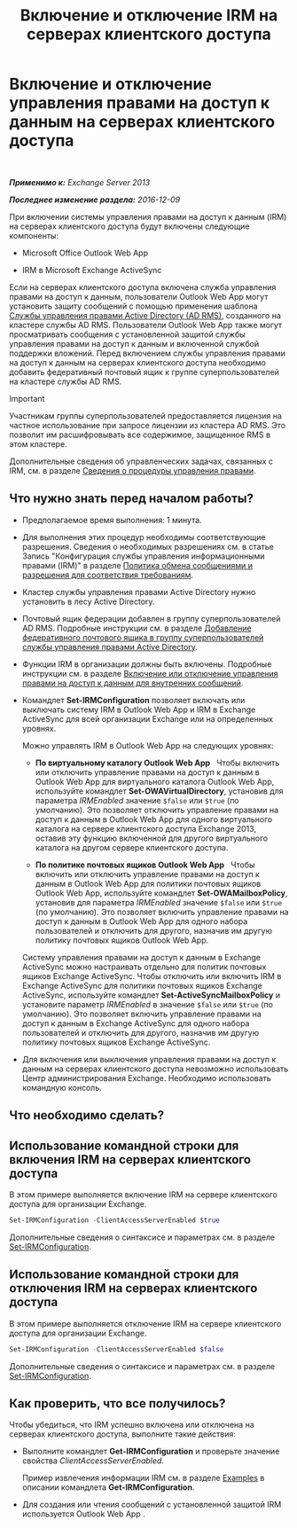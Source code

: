 ﻿---
title: 'Включение и отключение IRM на серверах клиентского доступа'
TOCTitle: Включение и отключение управления правами на доступ к данным на серверах клиентского доступа
ms:assetid: c7ce069b-a572-4755-90a3-7105472e4c83
ms:mtpsurl: https://technet.microsoft.com/ru-ru/library/Dd876938(v=EXCHG.150)
ms:contentKeyID: 50489141
ms.date: 04/30/2018
mtps_version: v=EXCHG.150
ms.translationtype: HT
---

# Включение и отключение управления правами на доступ к данным на серверах клиентского доступа

 

_**Применимо к:** Exchange Server 2013_

_**Последнее изменение раздела:** 2016-12-09_

При включении системы управления правами на доступ к данным (IRM) на серверах клиентского доступа будут включены следующие компоненты:

  - Microsoft Office Outlook Web App

  - IRM в Microsoft Exchange ActiveSync

Если на серверах клиентского доступа включена служба управления правами на доступ к данным, пользователи Outlook Web App могут установить защиту сообщений с помощью применения шаблона [Службы управления правами Active Directory (AD RMS)](https://technet.microsoft.com/ru-ru/library/hh831364.aspx), созданного на кластере службы AD RMS. Пользователи Outlook Web App также могут просматривать сообщения с установленной защитой службы управления правами на доступ к данным и включенной службой поддержки вложений. Перед включением службы управления правами на доступ к данным на серверах клиентского доступа необходимо добавить федеративный почтовый ящик к группе суперпользователей на кластере службы AD RMS.

> [!IMPORTANT]  
> Участникам группы суперпользователей предоставляется лицензия на частное использование при запросе лицензии из кластера AD RMS. Это позволит им расшифровывать все содержимое, защищенное RMS в этом кластере.


Дополнительные сведения об управленческих задачах, связанных с IRM, см. в разделе [Сведения о процедуры управления правами](information-rights-management-procedures-exchange-2013-help.md).

## Что нужно знать перед началом работы?

  - Предполагаемое время выполнения: 1 минута.

  - Для выполнения этих процедур необходимы соответствующие разрешения. Сведения о необходимых разрешениях см. в статье Запись "Конфигурация службы управления информационными правами (IRM)" в разделе [Политика обмена сообщениями и разрешения для соответствия требованиям](messaging-policy-and-compliance-permissions-exchange-2013-help.md).

  - Кластер службы управления правами Active Directory нужно установить в лесу Active Directory.

  - Почтовый ящик федерации добавлен в группу суперпользователей AD RMS. Подробные инструкции см. в разделе [Добавление федеративного почтового ящика в группу суперпользователей службы управления правами Active Directory](add-the-federation-mailbox-to-the-ad-rms-super-users-group-exchange-2013-help.md).

  - Функции IRM в организации должны быть включены. Подробные инструкции см. в разделе [Включение или отключение управления правами на доступ к данным для внутренних сообщений](enable-or-disable-irm-for-internal-messages-exchange-2013-help.md).

  - Командлет **Set-IRMConfiguration** позволяет включать или выключать систему IRM в Outlook Web App и IRM в Exchange ActiveSync для всей организации Exchange или на определенных уровнях.
    
    Можно управлять IRM в Outlook Web App на следующих уровнях:
    
      - **По виртуальному каталогу Outlook Web App**   Чтобы включить или отключить управление правами на доступ к данным в Outlook Web App для виртуального каталога Outlook Web App, используйте командлет **Set-OWAVirtualDirectory**, установив для параметра *IRMEnabled* значение `$false` или `$true` (по умолчанию). Это позволяет отключить управление правами на доступ к данным в Outlook Web App для одного виртуального каталога на сервере клиентского доступа Exchange 2013, оставив эту функцию включенной для другого виртуального каталога на другом сервере клиентского доступа.
    
      - **По политике почтовых ящиков Outlook Web App**   Чтобы включить или отключить управление правами на доступ к данным в Outlook Web App для политики почтовых ящиков Outlook Web App, используйте командлет **Set-OWAMailboxPolicy**, установив для параметра *IRMEnabled* значение `$false` или `$true` (по умолчанию). Это позволяет включить управление правами на доступ к данным в Outlook Web App для одного набора пользователей и отключить для другого, назначив им другую политику почтовых ящиков Outlook Web App.
    
    Систему управления правами на доступ к данным в Exchange ActiveSync можно настраивать отдельно для политик почтовых ящиков Exchange ActiveSync. Чтобы отключить или включить IRM в Exchange ActiveSync для политики почтовых ящиков Exchange ActiveSync, используйте командлет **Set-ActiveSyncMailboxPolicy** и установите параметр *IRMEnabled* в значение `$false` или `$true` (по умолчанию). Это позволяет включить управление правами на доступ к данным в Exchange ActiveSync для одного набора пользователей и отключить для другого, назначив им другую политику почтовых ящиков Exchange ActiveSync.

  - Для включения или выключения управления правами на доступ к данным на серверах клиентского доступа невозможно использовать Центр администрирования Exchange. Необходимо использовать командную консоль.

## Что необходимо сделать?

## Использование командной строки для включения IRM на серверах клиентского доступа

В этом примере выполняется включение IRM на сервере клиентского доступа для организации Exchange.

```powershell
Set-IRMConfiguration -ClientAccessServerEnabled $true
```

Дополнительные сведения о синтаксисе и параметрах см. в разделе [Set-IRMConfiguration](https://technet.microsoft.com/ru-ru/library/dd979792\(v=exchg.150\)).

## Использование командной строки для отключения IRM на серверах клиентского доступа

В этом примере выполняется отключение IRM на сервере клиентского доступа для организации Exchange.

```powershell
Set-IRMConfiguration -ClientAccessServerEnabled $false
```

Дополнительные сведения о синтаксисе и параметрах см. в разделе [Set-IRMConfiguration](https://technet.microsoft.com/ru-ru/library/dd979792\(v=exchg.150\)).

## Как проверить, что все получилось?

Чтобы убедиться, что IRM успешно включена или отключена на серверах клиентского доступа, выполните такие действия:

  - Выполните командлет **Get-IRMConfiguration** и проверьте значение свойства *ClientAccessServerEnabled*.
    
    Пример извлечения информации IRM см. в разделе [Examples](https://technet.microsoft.com/ru-ru/e1821219-fe18-4642-a9c2-58eb0aadd61a\(exchg.150\)#examples) в описании командлета **Get-IRMConfiguration**.

  - Для создания или чтения сообщений с установленной защитой IRM используется Outlook Web App .

